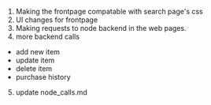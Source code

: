 1. Making the frontpage compatable with search page's css
2. UI changes for frontpage
3. Making requests to node backend in the web pages.
4. more backend calls
- add new item
- update item
- delete item
- purchase history
5. update node_calls.md